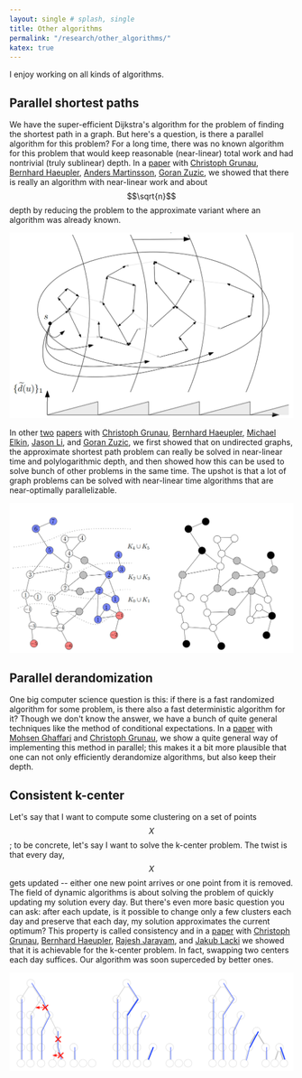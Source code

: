 ```yaml
---
layout: single # splash, single
title: Other algorithms
permalink: "/research/other_algorithms/"
katex: true
---
```


I enjoy working on all kinds of algorithms. 

## Parallel shortest paths

We have the super-efficient Dijkstra's algorithm for the problem of finding the shortest path in a graph. But here's a question, is there a parallel algorithm for this problem? For a long time, there was no known algorithm for this problem that would keep reasonable (near-linear) total work and had nontrivial (truly sublinear) depth. In a [paper](https://arxiv.org/abs/2210.16351) with [Christoph Grunau](https://people.inf.ethz.ch/cgrunau/), [Bernhard Haeupler](https://people.inf.ethz.ch/haeuplb/), [Anders Martinsson](https://as.inf.ethz.ch/people/members/maanders/index.html), [Goran Zuzic](https://goranzuzic.github.io/), we showed that there is really an algorithm with near-linear work and about $$\sqrt{n}$$ depth by reducing the problem to the approximate variant where an algorithm was already known.  

![smoothing](/assets/images/smoothing.png "Parallel shortest paths")

In other [two](https://arxiv.org/abs/2204.05874) [papers](https://arxiv.org/abs/2204.08254) with [Christoph Grunau](https://people.inf.ethz.ch/cgrunau/), [Bernhard Haeupler](https://people.inf.ethz.ch/haeuplb/), [Michael Elkin](https://www.cs.bgu.ac.il/~elkinm/), [Jason Li](https://q3r.github.io/), and [Goran Zuzic](https://goranzuzic.github.io/), we first showed that on undirected graphs, the approximate shortest path problem can really be solved in near-linear time and polylogarithmic depth, and then showed how this can be used to solve bunch of other problems in the same time. The upshot is that a lot of graph problems can be solved with near-linear time algorithms that are near-optimally parallelizable. 

![clustering](/assets/images/parallel_clustering.png "Parallel algorithm for clustering")

## Parallel derandomization

One big computer science question is this: if there is a fast randomized algorithm for some problem, is there also a fast deterministic algorithm for it? Though we don't know the answer, we have a bunch of quite general techniques like the method of conditional expectations. In a [paper](https://arxiv.org/abs/2311.13764) with [Mohsen Ghaffari](https://people.csail.mit.edu/ghaffari/) and [Christoph Grunau](https://people.inf.ethz.ch/cgrunau/), we show a quite general way of implementing this method in parallel; this makes it a bit more plausible that one can not only efficiently derandomize algorithms, but also keep their depth. 

## Consistent k-center

Let's say that I want to compute some clustering on a set of points $$X$$; to be concrete, let's say I want to solve the k-center problem. The twist is that every day, $$X$$ gets updated -- either one new point arrives or one point from it is removed. The field of dynamic algorithms is about solving the problem of quickly updating my solution every day. But there's even more basic question you can ask: after each update, is it possible to change only a few clusters each day and preserve that each day, my solution approximates the current optimum? This property is called consistency and in a [paper](https://arxiv.org/abs/2307.13747) with [Christoph Grunau](https://people.inf.ethz.ch/cgrunau/), [Bernhard Haeupler](https://people.inf.ethz.ch/haeuplb/), [Rajesh Jarayam](https://rajeshjayaram.com/), and [Jakub Lacki](https://www.mimuw.edu.pl/~jlacki/) we showed that it is achievable for the k-center problem. In fact, swapping two centers each day suffices. Our algorithm was soon superceded by better ones. 

![kcenter](/assets/images/kcenter.png "Hierarchical algorithm for consistent k-center")